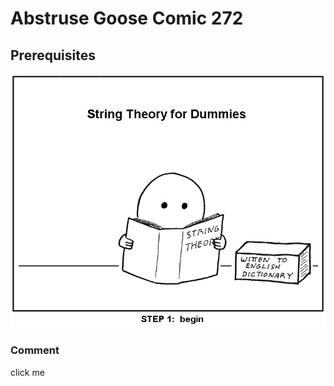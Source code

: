 # Abstruse Goose Comic 272
## Prerequisites

![image](comics/prerequisite.png)
### Comment
click me
